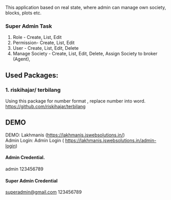 This application based on real state, where admin can manage own society, blocks, plots etc.

### Super Admin Task 
1. Role - Create, List, Edit
2. Permission- Create, List, Edit
3. User - Create, List, Edit, Delete
4. Manage Society - Create, List, Edit, Delete, Assign Society to broker (Agent),  

## Used Packages: 

### 1. riskihajar/ terbilang
Using this package for number format , replace number into word.
https://github.com/riskihajar/terbilang


## DEMO
DEMO: Lakhmanis  (https://lakhmanis.jswebsolutions.in/)  <br />
Admin Login: Admin Login ( https://lakhmanis.jswebsolutions.in/admin-login) 
#### Admin Credential. 
admin
123456789

#### Super Admin Credential
superadmin@gmail.com
123456789

